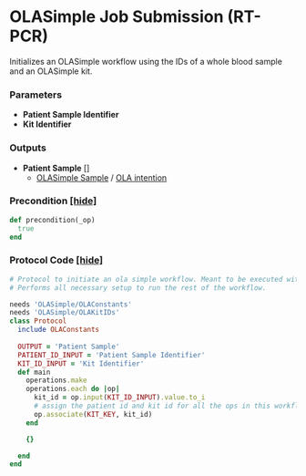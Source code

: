 # OLASimple Job Submission (RT-PCR)

Initializes an OLASimple workflow using the IDs of a whole blood sample and an OLASimple kit.


### Parameters

- **Patient Sample Identifier** 
- **Kit Identifier** 

### Outputs


- **Patient Sample** []  
  - <a href='#' onclick='easy_select("Sample Types", "OLASimple Sample")'>OLASimple Sample</a> / <a href='#' onclick='easy_select("Containers", "OLA intention")'>OLA intention</a>

### Precondition <a href='#' id='precondition'>[hide]</a>
```ruby
def precondition(_op)
  true
end
```

### Protocol Code <a href='#' id='protocol'>[hide]</a>
```ruby
# Protocol to initiate an ola simple workflow. Meant to be executed without technician (can be run in debug mode)
# Performs all necessary setup to run the rest of the workflow.

needs 'OLASimple/OLAConstants'
needs 'OLASimple/OLAKitIDs'
class Protocol
  include OLAConstants
  
  OUTPUT = 'Patient Sample'
  PATIENT_ID_INPUT = 'Patient Sample Identifier'
  KIT_ID_INPUT = 'Kit Identifier'
  def main
    operations.make
    operations.each do |op|
      kit_id = op.input(KIT_ID_INPUT).value.to_i
      # assign the patient id and kit id for all the ops in this workflow.
      op.associate(KIT_KEY, kit_id)
    end

    {}

  end
end

```
